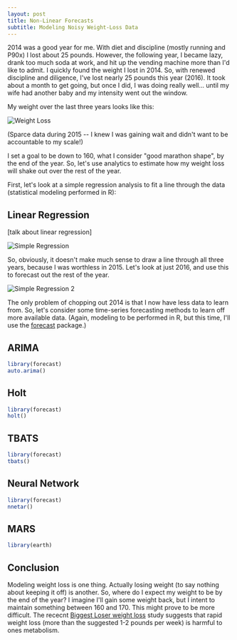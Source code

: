```yaml
---
layout: post
title: Non-Linear Forecasts
subtitle: Modeling Noisy Weight-Loss Data
---
```


2014 was a good year for me. With diet and discipline (mostly running and P90x) I lost about 25 pounds. However, the following year, I became lazy, drank too much soda at work, and hit up the vending machine more than I'd like to admit. I quickly found the weight I lost in 2014. So, with renewed discipline and diligence, I've lost nearly 25 pounds this year (2016).  It took about a month to get going, but once I did, I was doing really well... until my wife had another baby and my intensity went out the window.

My weight over the last three years looks like this:

![Weight Loss](img/weightloss_2014_2016.png)

(Sparce data during 2015 -- I knew I was gaining wait and didn't want to be accountable to my scale!)

I set a goal to be down to 160, what I consider "good marathon shape", by the end of the year. So, let's use analytics to estimate how my weight loss will shake out over the rest of the year.

First, let's look at a simple regression analysis to fit a line through the data (statistical modeling performed in R):

## Linear Regression

[talk about linear regression]

![Simple Regression](regression_2014_2016.png)

So, obviously, it doesn't make much sense to draw a line through all three years, because I was worthless in 2015. Let's look at just 2016, and use this to forecast out the rest of the year.

![Simple Regression 2](regression_2016.png)

The only problem of chopping out 2014 is that I now have less data to learn from. So, let's consider some time-series forecasting methods to learn off more available data. (Again, modeling to be performed in R, but this time, I'll use the [forecast](https://cran.r-project.org/web/packages/forecast/index.html) package.)

## ARIMA

```r
library(forecast)
auto.arima()
```

## Holt

```r
library(forecast)
holt()
```

## TBATS

```r
library(forecast)
tbats()
```

## Neural Network

```r
library(forecast)
nnetar()
```

## MARS

```r
library(earth)
```

## Conclusion

Modeling weight loss is one thing. Actually losing weight (to say nothing about keeping it off) is another. So, where do I expect my weight to be by the end of the year? I imagine I'll gain some weight back, but I intent to maintain something between 160 and 170. This might prove to be more difficult. The rececnt [Biggest Loser weight loss](http://www.scientificamerican.com/article/6-years-after-the-biggest-loser-metabolism-is-slower-and-weight-is-back-up/) study suggests that rapid weight loss (more than the suggested 1-2 pounds per week) is harmful to ones metabolism. 
